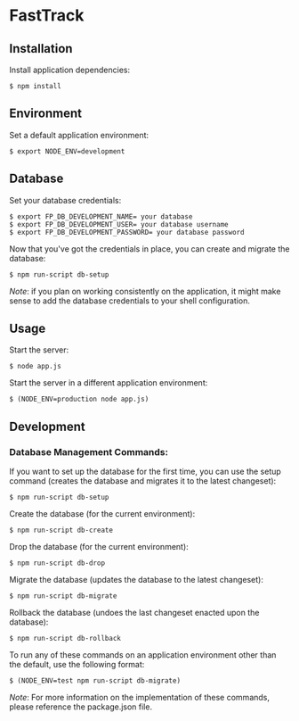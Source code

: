 FastTrack
======

## Installation

Install application dependencies:

```
$ npm install
```

## Environment

Set a default application environment:

```
$ export NODE_ENV=development
```

## Database

Set your database credentials:

```
$ export FP_DB_DEVELOPMENT_NAME= your database
$ export FP_DB_DEVELOPMENT_USER= your database username
$ export FP_DB_DEVELOPMENT_PASSWORD= your database password
```

Now that you've got the credentials in place, you can create and migrate the database:

```
$ npm run-script db-setup
```

*Note*: if you plan on working consistently on the application, it might make sense to add the database credentials to your shell configuration.

## Usage

Start the server:

```
$ node app.js
```

Start the server in a different application environment:

```
$ (NODE_ENV=production node app.js)
```

## Development

### Database Management Commands:

If you want to set up the database for the first time, you can use the setup command (creates the database and migrates it to the latest changeset):

```
$ npm run-script db-setup
```

Create the database (for the current environment):

```
$ npm run-script db-create
```

Drop the database (for the current environment):

```
$ npm run-script db-drop
```

Migrate the database (updates the database to the latest changeset):

```
$ npm run-script db-migrate
```

Rollback the database (undoes the last changeset enacted upon the database):

```
$ npm run-script db-rollback
```

To run any of these commands on an application environment other than the default, use the following format:

```
$ (NODE_ENV=test npm run-script db-migrate)
```

*Note*: For more information on the implementation of these commands, please reference the package.json file.
